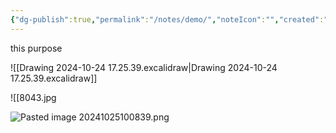 ```yaml
---
{"dg-publish":true,"permalink":"/notes/demo/","noteIcon":"","created":"2024-10-24T00:45:14.085+05:30","updated":"2024-10-25T10:08:39.303+05:30"}
---
```


this purpose 

![[Drawing 2024-10-24 17.25.39.excalidraw\|Drawing 2024-10-24 17.25.39.excalidraw]]


![[8043.jpg

![Pasted image 20241025100839.png](/img/user/Pasted%20image%2020241025100839.png)